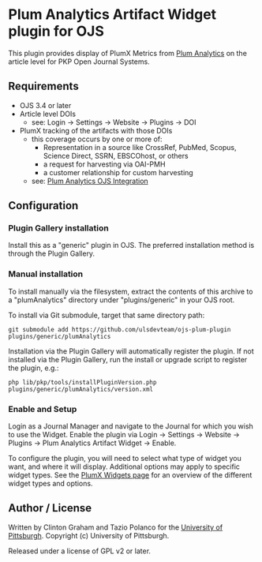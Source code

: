 # Plum Analytics Artifact Widget plugin for OJS

This plugin provides display of PlumX Metrics from [Plum Analytics](http://plumanalytics.com/) on the article level for PKP Open Journal Systems.

## Requirements

* OJS 3.4 or later
* Article level DOIs
  * see: Login -> Settings -> Website -> Plugins -> DOI
* PlumX tracking of the artifacts with those DOIs
  * this coverage occurs by one or more of:
    * Representation in a source like CrossRef, PubMed, Scopus, Science Direct, SSRN, EBSCOhost, or others
    * a request for harvesting via OAI-PMH
    * a customer relationship for custom harvesting
  * see: [Plum Analytics OJS Integration](https://plumanalytics.com/integrate/load-your-data/ojs_integration/)

## Configuration

### Plugin Gallery installation

Install this as a "generic" plugin in OJS.  The preferred installation method is through the Plugin Gallery.

### Manual installation

To install manually via the filesystem, extract the contents of this archive to a "plumAnalytics" directory under "plugins/generic" in your OJS root.

To install via Git submodule, target that same directory path: 
```
git submodule add https://github.com/ulsdevteam/ojs-plum-plugin plugins/generic/plumAnalytics
```

Installation via the Plugin Gallery will automatically register the plugin.  If not installed via the Plugin Gallery, run the install or upgrade script to register the plugin, e.g.: 
```
php lib/pkp/tools/installPluginVersion.php plugins/generic/plumAnalytics/version.xml
```

### Enable and Setup

Login as a Journal Manager and navigate to the Journal for which you wish to use the Widget.  Enable the plugin via Login -> Settings -> Website -> Plugins -> Plum Analytics Artifact Widget -> Enable.

To configure the plugin, you will need to select what type of widget you want, and where it will display.  Additional options may apply to specific widget types.  See the [PlumX Widgets page](https://plu.mx/developers/widgets) for an overview of the different widget types and options.

## Author / License

Written by Clinton Graham and Tazio Polanco for the [University of Pittsburgh](http://www.pitt.edu).  Copyright (c) University of Pittsburgh.

Released under a license of GPL v2 or later.

